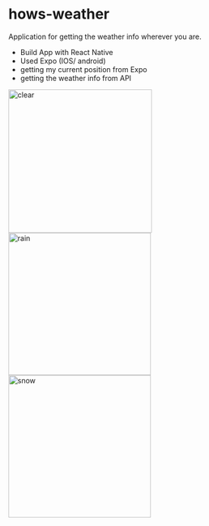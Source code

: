 # hows-weather
Application for getting the weather info wherever you are.

- Build App with React Native
- Used Expo (IOS/ android)
- getting my current position from Expo
- getting the weather info from API 





<img width="283" alt="clear" src="https://user-images.githubusercontent.com/34415068/43566379-29627c36-9669-11e8-9318-e42b956cf7db.png"> <img width="281" alt="rain" src="https://user-images.githubusercontent.com/34415068/43566381-298cb29e-9669-11e8-82ef-1acc0b84b6ee.png"> <img width="281" alt="snow" src="https://user-images.githubusercontent.com/34415068/43566382-29b5a7b2-9669-11e8-9042-441d0e10038d.png">


